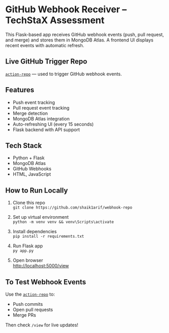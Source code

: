 # GitHub Webhook Receiver – TechStaX Assessment

This Flask-based app receives GitHub webhook events (push, pull request, and merge) and stores them in MongoDB Atlas. A frontend UI displays recent events with automatic refresh.

## Live GitHub Trigger Repo
[`action-repo`](https://github.com/shaik1arif/action-repo) — used to trigger GitHub webhook events.

## Features
- Push event tracking
- Pull request event tracking
- Merge detection
- MongoDB Atlas integration
- Auto-refreshing UI (every 15 seconds)
- Flask backend with API support

## Tech Stack
- Python + Flask
- MongoDB Atlas
- GitHub Webhooks
- HTML, JavaScript

## How to Run Locally

1. Clone this repo  
   `git clone https://github.com/shaik1arif/webhook-repo`

2. Set up virtual environment  
   `python -m venv venv && venv\Scripts\activate`

3. Install dependencies  
   `pip install -r requirements.txt`

4. Run Flask app  
   `py app.py`

5. Open browser  
   [http://localhost:5000/view](http://localhost:5000/view)

## To Test Webhook Events

Use the [`action-repo`](https://github.com/shaik1arif/action-repo) to:
- Push commits
- Open pull requests
- Merge PRs

Then check `/view` for live updates!
